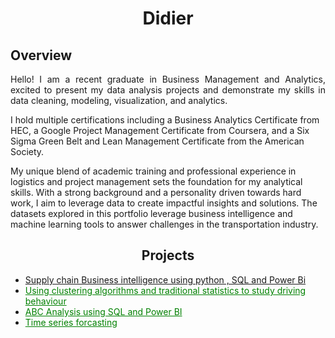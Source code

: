 <h1 align="center">Didier </h1>

## Overview
<p align="justify">
Hello! I am a recent graduate in Business Management and Analytics, excited to present my data analysis projects and demonstrate my skills in data cleaning, modeling, visualization, and analytics.

I hold multiple certifications including a Business Analytics Certificate from HEC, a Google Project Management Certificate from Coursera, and a Six Sigma Green Belt and Lean Management Certificate from the American Society.

My unique blend of academic training and professional experience in logistics and project management sets the foundation for my analytical skills. With a strong background and a personality driven towards hard work, I aim to leverage data to create impactful insights and solutions.
 The datasets explored in this portfolio  leverage business intelligence and machine learning tools to answer challenges in the transportation industry.
</p>








<h2 align="center">Projects</h2>
<p align="justify">
 
- <a href="https://github.com/anastaseleon/simple-BI-solution-for-distribution-companies/tree/main">Supply chain Business intelligence using python , SQL and Power Bi</a>
- <a href="https://github.com/anastaseleon/Implementation-of-clustering-in-transportation-" style="color:green;">Using clustering algorithms and traditional statistics to study driving behaviour</a>
- <a href="https://github.com/anastaseleon/ABC_Analysis_adventureWorks" style="color:green;">ABC Analysis using SQL and Power BI</a>
- <a href="https://github.com/anastaseleon/TimeSerieForecasting_AdventureWorks-SARIMA/tree/main" style="color:green;">Time series forcasting</a>





</p>
